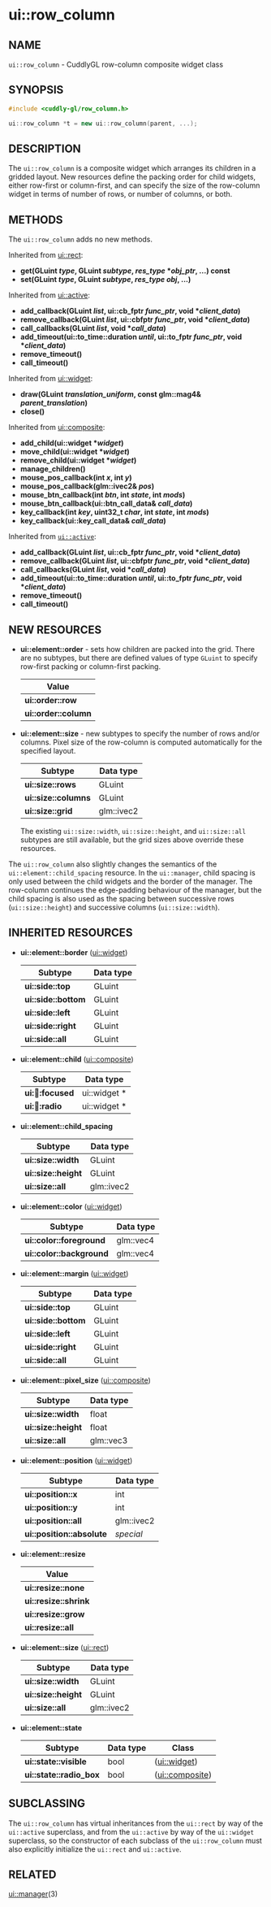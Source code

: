 ui::row_column
==============

## NAME ##

`ui::row_column` - CuddlyGL row-column composite widget class

## SYNOPSIS ##

```cpp
#include <cuddly-gl/row_column.h>

ui::row_column *t = new ui::row_column(parent, ...);
```

## DESCRIPTION ##

The `ui::row_column` is a composite widget which arranges its children
in a gridded layout.  New resources define the packing order for child
widgets, either row-first or column-first, and can specify the size of
the row-column widget in terms of number of rows, or number of
columns, or both.

## METHODS ##

The `ui::row_column` adds no new methods.

Inherited from [ui::rect](ui-rect.md):

* **get(GLuint _type_, GLuint _subtype_, _res_type_ \*_obj_ptr_, ...) const**
* **set(GLuint _type_, GLuint _subtype_, _res_type_ _obj_, ...)**

Inherited from [ui::active](ui-active.md):

* **add_callback(GLuint _list_, ui::cb_fptr _func_ptr_, void \*_client_data_)**
* **remove_callback(GLuint _list_, ui::cbfptr _func_ptr_, void \*_client_data_)**
* **call_callbacks(GLuint _list_, void \*_call_data_)**
* **add_timeout(ui::to_time::duration _until_, ui::to_fptr _func_ptr_, void \*_client_data_)**
* **remove_timeout()**
* **call_timeout()**

Inherited from [ui::widget](ui-widget.md):

* **draw(GLuint _translation_uniform_, const glm::mag4& _parent_translation_)**
* **close()**

Inherited from [ui::composite](ui-composite.md):

* **add_child(ui::widget \*_widget_)**
* **move_child(ui::widget \*_widget_)**
* **remove_child(ui::widget \*_widget_)**
* **manage_children()**
* **mouse_pos_callback(int _x_, int _y_)**
* **mouse_pos_callback(glm::ivec2& _pos_)**
* **mouse_btn_callback(int _btn_, int _state_, int _mods_)**
* **mouse_btn_callback(ui::btn_call_data& _call_data_)**
* **key_callback(int _key_, uint32_t _char_, int _state_, int _mods_)**
* **key_callback(ui::key_call_data& _call_data_)**

Inherited from [`ui::active`](ui-active.md):

* **add_callback(GLuint _list_, ui::cb_fptr _func_ptr_, void \*_client_data_)**
* **remove_callback(GLuint _list_, ui::cbfptr _func_ptr_, void \*_client_data_)**
* **call_callbacks(GLuint _list_, void \*_call_data_)**
* **add_timeout(ui::to_time::duration _until_, ui::to_fptr _func_ptr_, void \*_client_data_)**
* **remove_timeout()**
* **call_timeout()**

## NEW RESOURCES ##

* **ui::element::order** - sets how children are packed into the grid.
  There are no subtypes, but there are defined values of type `GLuint`
  to specify row-first packing or column-first packing.

  | Value                 |
  | --------------------- |
  | **ui::order::row**    |
  | **ui::order::column** |

* **ui::element::size** - new subtypes to specify the number of rows
  and/or columns.  Pixel size of the row-column is computed
  automatically for the specified layout.

  | Subtype               | Data type  |
  | --------------------- | ---------- |
  | **ui::size::rows**    | GLuint     |
  | **ui::size::columns** | GLuint     |
  | **ui::size::grid**    | glm::ivec2 |

  The existing `ui::size::width`, `ui::size::height`, and
  `ui::size::all` subtypes are still available, but the grid sizes
  above override these resources.

The `ui::row_column` also slightly changes the semantics of the
`ui::element::child_spacing` resource.  In the `ui::manager`, child
spacing is only used between the child widgets and the border of the
manager.  The row-column continues the edge-padding behaviour of the
manager, but the child spacing is also used as the spacing between
successive rows (`ui::size::height`) and successive columns
(`ui::size::width`).

## INHERITED RESOURCES ##

* **ui::element::border** ([ui::widget](ui-widget.md))

  | Subtype              | Data type |
  | -------------------- | --------- |
  | **ui::side::top**    | GLuint    |
  | **ui::side::bottom** | GLuint    |
  | **ui::side::left**   | GLuint    |
  | **ui::side::right**  | GLuint    |
  | **ui::side::all**    | GLuint    |

* **ui::element::child** ([ui::composite](ui-composite.md))

  | Subtype                | Data type    |
  | ---------------------- | ------------ |
  | **ui::child::focused** | ui::widget * |
  | **ui::child::radio**   | ui::widget * |

* **ui::element::child_spacing**

  | Subtype              | Data type  |
  | -------------------- | ---------- |
  | **ui::size::width**  | GLuint     |
  | **ui::size::height** | GLuint     |
  | **ui::size::all**    | glm::ivec2 |

* **ui::element::color** ([ui::widget](ui-widget.md))

  | Subtype                   | Data type |
  | ------------------------- | --------- |
  | **ui::color::foreground** | glm::vec4 |
  | **ui::color::background** | glm::vec4 |

* **ui::element::margin** ([ui::widget](ui-widget.md))

  | Subtype              | Data type |
  | -------------------- | --------- |
  | **ui::side::top**    | GLuint    |
  | **ui::side::bottom** | GLuint    |
  | **ui::side::left**   | GLuint    |
  | **ui::side::right**  | GLuint    |
  | **ui::side::all**    | GLuint    |

* **ui::element::pixel_size** ([ui::composite](ui-composite.md))

  | Subtype              | Data type |
  | -------------------- | --------- |
  | **ui::size::width**  | float     |
  | **ui::size::height** | float     |
  | **ui::size::all**    | glm::vec3 |

* **ui::element::position** ([ui::widget](ui-widget.md))

  | Subtype                    | Data type  |
  | -------------------------- | ---------- |
  | **ui::position::x**        | int        |
  | **ui::position::y**        | int        |
  | **ui::position::all**      | glm::ivec2 |
  | **ui::position::absolute** | *special*  |

* **ui::element::resize**

  | Value                  |
  | ---------------------- |
  | **ui::resize::none**   |
  | **ui::resize::shrink** |
  | **ui::resize::grow**   |
  | **ui::resize::all**    |

* **ui::element::size** ([ui::rect](ui-rect.md))

  | Subtype              | Data type  |
  | -------------------- | ---------- |
  | **ui::size::width**  | GLuint     |
  | **ui::size::height** | GLuint     |
  | **ui::size::all**    | glm::ivec2 |

* **ui::element::state**

  | Subtype                  | Data type | Class                              |
  | ------------------------ | --------- | ---------------------------------- |
  | **ui::state::visible**   | bool      | ([ui::widget](ui-widget.md))       |
  | **ui::state::radio_box** | bool      | ([ui::composite](ui-composite.md)) |

## SUBCLASSING ##

The `ui::row_column` has virtual inheritances from the `ui::rect` by
way of the `ui::active` superclass, and from the `ui::active` by way
of the `ui::widget` superclass, so the constructor of each subclass of
the `ui::row_column` must also explicitly initialize the `ui::rect`
and `ui::active`.

## RELATED ##

[ui::manager](ui-manager.md)(3)

